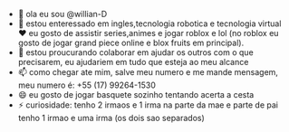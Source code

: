 - 👋 ola eu sou @willian-D
- 👀 estou enteressado em ingles,tecnologia robotica e tecnologia virtual
 ❤ eu gosto de assistir series,animes e jogar roblox e lol (no roblox eu gosto de jogar grand piece online e blox fruits em principal).
- 💞️ estou proucurando colaborar em ajudar os outros com o que precisarem, eu ajudariem em tudo que esteja ao meu alcance
- 📫 como chegar ate mim, salve meu numero e me mande mensagem, meu numero é: +55 (17) 99264-1530
- 😄 eu gosto de jogar basquete sozinho tentando acerta a cesta
- ⚡ curiosidade: tenho 2 irmaos e 1 irma na parte da mae e parte de pai tenho 1 irmao e uma irma (os dois sao separados) 
